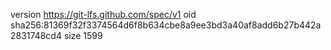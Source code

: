 version https://git-lfs.github.com/spec/v1
oid sha256:81369f32f3374564d6f8b634cbe8a9ee3bd3a40af8add6b27b442a2831748cd4
size 1599
